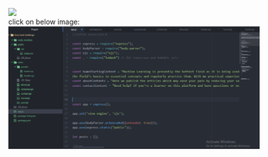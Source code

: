 ![](https://forthebadge.com/images/badges/made-with-javascript.svg) <br>
click on below image:
[![Watch the video](Screenshot120.png)](https://youtu.be/wjBfHzuoiPE)
